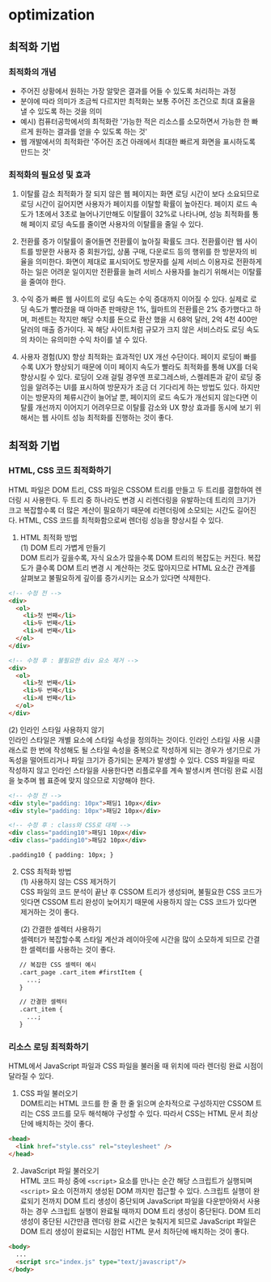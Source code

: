 # optimization

## 최적화 기법

### 최적화의 개념

- 주어진 상황에서 원하는 가장 알맞은 결과를 어들 수 있도록 처리하는 과정
- 분야에 따라 의미가 조금씩 다르지만 최적화는 보통 주어진 조건으로 최대 효율을 낼 수 있도록 하는 것을 의미
- 예시) 컴퓨터공학에서의 최적화란 '가능한 적은 리소스를 소모하면서 가능한 한 빠르게 원하는 결과를 얻을 수 있도록 하는 것'
- 웹 개발에서의 최적화란 '주어진 조건 아래에서 최대한 빠르게 화면을 표시하도록 만드는 것'

### 최적화의 필요성 및 효과

1. 이탈률 감소
   최적화가 잘 되지 않은 웹 페이지는 화면 로딩 시간이 보다 소요되므로 로딩 시간이 길어지면 사용자가 페이지를 이탈할 확률이 높아진다. 페이지 로드 속도가 1초에서 3초로 늘어나기만해도 이탈률이 32%로 나타나며, 성능 최적화를 통해 페이지 로딩 속도를 줄이면 사용자의 이탈률을 줄일 수 있다.

2. 전환률 증가
   이탈률이 줄어들면 전환률이 높아질 확률도 크다. 전환률이란 웹 사이트를 방문한 사용자 중 회원가입, 상품 구매, 다운로드 등의 행위를 한 방문자의 비율을 의미한다. 화면이 제대로 표시되어도 방문자를 실제 서비스 이용자로 전환하게 하는 일은 어려운 일이지만 전환률을 늘려 서비스 사용자를 늘리기 위해서는 이탈률을 줄여야 한다.

3. 수익 증가
   빠른 웹 사이트의 로딩 속도는 수익 증대까지 이어질 수 있다. 실제로 로딩 속도가 빨라졌을 때 아마존 판매량은 1%, 월마트의 전환률은 2% 증가했다고 하며, 퍼센트는 작지만 해당 수치를 돈으로 환산 했을 시 68억 달러, 2억 4천 400만 달러의 매출 증가이다. 꼭 해당 사이트처럼 규모가 크지 않은 서비스라도 로딩 속도의 차이는 유의미한 수익 차이를 낼 수 있다.

4. 사용자 경험(UX) 향상
   최적화는 효과적인 UX 개선 수단이다. 페이지 로딩이 빠를 수록 UX가 향상되기 때문에 이미 페이지 속도가 빨라도 최적화를 통해 UX를 더욱 향상시킬 수 있다. 로딩이 오래 걸릴 경우엔 프로그레스바, 스켈레톤과 같이 로딩 중임을 알려주는 UI를 표시하여 방문자가 조금 더 기다리게 하는 방법도 있다. 하지만 이는 방문자의 체류시간이 늘어날 뿐, 페이지의 로드 속도가 개선되지 않는다면 이탈률 개선까지 이어지기 어려우므로 이탈률 감소와 UX 향상 효과를 동시에 보기 위해서는 웹 사이트 성능 최적화를 진행하는 것이 좋다.

## 최적화 기법

### HTML, CSS 코드 최적화하기

HTML 파일은 DOM 트리, CSS 파일은 CSSOM 트리를 만들고 두 트리를 결합하여 렌더링 시 사용한다. 두 트리 중 하나라도 변경 시 리렌더링을 유발하는데 트리의 크기가 크고 복잡할수록 더 많은 계산이 필요하기 때문에 리렌더링에 소모되는 시간도 길어진다. HTML, CSS 코드를 최적화함으로써 렌더링 성능을 향상시킬 수 있다.

1. HTML 최적화 방법  
   (1) DOM 트리 가볍게 만들기  
   DOM 트리가 깊을수록, 자식 요소가 많을수록 DOM 트리의 복잡도는 커진다. 
   복잡도가 클수록 DOM 트리 변경 시 계산하는 것도 많아지므로 HTML 요소간 관계를 살펴보고 불필요하게 깊이를 증가시키는 요소가 있다면 삭제한다.

```html
<!-- 수정 전 -->
<div>
  <ol>
    <li>첫 번째</li>
    <li>두 번째</li>
    <li>세 번째</li>
  </ol>
</div>

<!-- 수정 후 : 불필요한 div 요소 제거 -->
<div>
  <ol>
    <li>첫 번째</li>
    <li>두 번째</li>
    <li>세 번째</li>
  </ol>
</div>
```

(2) 인라인 스타일 사용하지 않기  
인라인 스타일은 개별 요소에 스타일 속성을 정의하는 것이다. 인라인 스타일 사용 시클래스로 한 번에 작성해도 될 스타일 속성을 중복으로 작성하게 되는 경우가 생기므로 가독성을 떨어트리거나 파일 크기가 증가되는 문제가 발생할 수 있다. CSS 파일을 따로 작성하지 않고 인라인 스타일을 사용한다면 리플로우를 계속 발생시켜 렌더링 완료 시점을 늦추며 웹 표준에 맞지 않으므로 지양해야 한다.

```html
<!-- 수정 전 -->
<div style="padding: 10px">패딩1 10px</div>
<div style="padding: 10px">패딩2 10px</div>

<!-- 수정 후 : class와 CSS로 대체 -->
<div class="padding10">패딩1 10px</div>
<div class="padding10">패딩2 10px</div>

.padding10 { padding: 10px; }
```

2. CSS 최적화 방법  
   (1) 사용하지 않는 CSS 제거하기    
   CSS 파일의 코드 분석이 끝난 후 CSSOM 트리가 생성되며, 불필요한 CSS 코드가 잇다면 CSSOM 트리 완성이 늦어지기 때문에 사용하지 않는 CSS 코드가 있다면 제거하는 것이 좋다.  

   (2) 간결한 셀렉터 사용하기   
   셀렉터가 복잡할수록 스타일 계산과 레이아웃에 시간을 많이 소모하게 되므로 간결한 셀렉터를 사용하는 것이 좋다.  

```html
   // 복잡한 CSS 셀렉터 예시
   .cart_page .cart_item #firstItem {
     ...;
   }

   // 간결한 셀렉터
   .cart_item {
     ...;
   }
```

### 리소스 로딩 최적화하기

HTML에서 JavaScript 파일과 CSS 파일을 불러올 때 위치에 따라 렌더링 완료 시점이 달라질 수 있다.

1. CSS 파일 불러오기  
   DOM트리는 HTML 코드를 한 줄 한 줄 읽으며 순차적으로 구성하지만 CSSOM 트리는 CSS 코드를 모두 해석해야 구성할 수 있다. 따라서 CSS는 HTML 문서 최상단에 배치하는 것이 좋다.

```html
<head>
  <link href="style.css" rel="steylesheet" />
</head>
```

2. JavaScript 파일 불러오기  
HTML 코드 파싱 중에 `<script>` 요소를 만나는 순간 해당 스크립트가 실행되며 `<script>`
요소 이전까지 생성된 DOM 까지만 접근할 수 있다.
스크립트 실행이 완료되기 전까지 DOM 트리 생성이 중단되며 JavaScript 파일을 다운받아와서
사용하는 경우 스크립트 실행이 완료될 때까지 DOM 트리 생성이 중단된다. DOM 트리 생성이 중단된 시간만큼 
렌더링 완료 시간은 늦춰지게 되므로 JavaScript 파일은 DOM 트리 생성이 완료되는 시점인
HTML 문서 최하단에 배치하는 것이 좋다.  

```html
<body>
  ...
  <script src="index.js" type="text/javascript"/>
</body>
```
